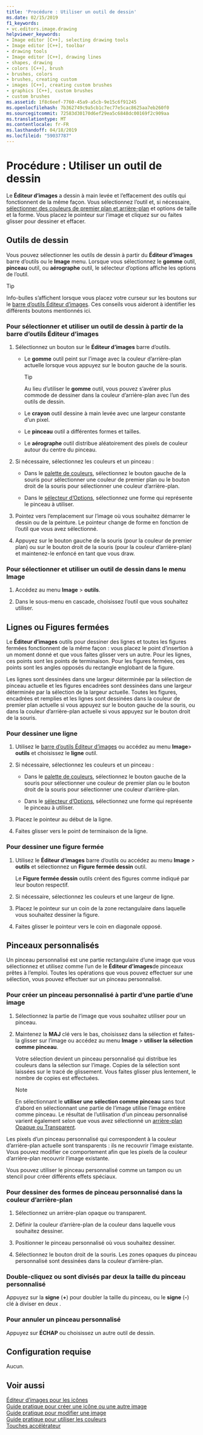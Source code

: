```yaml
---
title: 'Procédure : Utiliser un outil de dessin'
ms.date: 02/15/2019
f1_keywords:
- vc.editors.image.drawing
helpviewer_keywords:
- Image editor [C++], selecting drawing tools
- Image editor [C++], toolbar
- drawing tools
- Image editor [C++], drawing lines
- shapes, drawing
- colors [C++], brush
- brushes, colors
- brushes, creating custom
- images [C++], creating custom brushes
- graphics [C++], custom brushes
- custom brushes
ms.assetid: 1f8c6eef-7760-45a9-a5cb-9e15c6f91245
ms.openlocfilehash: 7b362749c9a5cb1c7ec77e5cac8625aa7eb260f0
ms.sourcegitcommit: 72583d30170d6ef29ea5c6848dc00169f2c909aa
ms.translationtype: MT
ms.contentlocale: fr-FR
ms.lasthandoff: 04/18/2019
ms.locfileid: "59037787"
---
```

# <a name="how-to-use-a-drawing-tool"></a>Procédure : Utiliser un outil de dessin

Le **Éditeur d’images** a dessin à main levée et l’effacement des outils qui fonctionnent de la même façon. Vous sélectionnez l’outil et, si nécessaire, [sélectionner des couleurs de premier plan et arrière-plan](../windows/selecting-foreground-or-background-colors-image-editor-for-icons.md) et options de taille et la forme. Vous placez le pointeur sur l’image et cliquez sur ou faites glisser pour dessiner et effacer.

## <a name="drawing-tools"></a>Outils de dessin

Vous pouvez sélectionner les outils de dessin à partir du **Éditeur d’images** barre d’outils ou le **Image** menu. Lorsque vous sélectionnez le **gomme** outil, **pinceau** outil, ou **aérographe** outil, le sélecteur d’options affiche les options de l’outil.

> [!TIP]
>  Info-bulles s’affichent lorsque vous placez votre curseur sur les boutons sur le [barre d’outils Éditeur d’images](../windows/toolbar-image-editor-for-icons.md). Ces conseils vous aideront à identifier les différents boutons mentionnés ici.

### <a name="to-select-and-use-a-drawing-tool-from-the-image-editor-toolbar"></a>Pour sélectionner et utiliser un outil de dessin à partir de la barre d’outils Éditeur d’images

1. Sélectionnez un bouton sur le **Éditeur d’images** barre d’outils.

   - Le **gomme** outil peint sur l’image avec la couleur d’arrière-plan actuelle lorsque vous appuyez sur le bouton gauche de la souris.

      > [!TIP]
      > Au lieu d’utiliser le **gomme** outil, vous pouvez s’avérer plus commode de dessiner dans la couleur d’arrière-plan avec l’un des outils de dessin.

   - Le **crayon** outil dessine à main levée avec une largeur constante d’un pixel.

   - Le **pinceau** outil a différentes formes et tailles.

   - Le **aérographe** outil distribue aléatoirement des pixels de couleur autour du centre du pinceau.

1. Si nécessaire, sélectionnez les couleurs et un pinceau :

   - Dans le [palette de couleurs](../windows/colors-window-image-editor-for-icons.md), sélectionnez le bouton gauche de la souris pour sélectionner une couleur de premier plan ou le bouton droit de la souris pour sélectionner une couleur d’arrière-plan.

   - Dans le [sélecteur d’Options](../windows/toolbar-image-editor-for-icons.md), sélectionnez une forme qui représente le pinceau à utiliser.

1. Pointez vers l’emplacement sur l’image où vous souhaitez démarrer le dessin ou de la peinture. Le pointeur change de forme en fonction de l’outil que vous avez sélectionné.

1. Appuyez sur le bouton gauche de la souris (pour la couleur de premier plan) ou sur le bouton droit de la souris (pour la couleur d’arrière-plan) et maintenez-le enfoncé en tant que vous draw.

### <a name="to-select-and-use-a-drawing-tool-from-the-image-menu"></a>Pour sélectionner et utiliser un outil de dessin dans le menu Image

1. Accédez au menu **Image** > **outils**.

1. Dans le sous-menu en cascade, choisissez l’outil que vous souhaitez utiliser.

## <a name="lines-or-closed-figures"></a>Lignes ou Figures fermées

Le **Éditeur d’images** outils pour dessiner des lignes et toutes les figures fermées fonctionnent de la même façon : vous placez le point d’insertion à un moment donné et que vous faites glisser vers un autre. Pour les lignes, ces points sont les points de terminaison. Pour les figures fermées, ces points sont les angles opposés du rectangle englobant de la figure.

Les lignes sont dessinées dans une largeur déterminée par la sélection de pinceau actuelle et les figures encadrées sont dessinées dans une largeur déterminée par la sélection de la largeur actuelle. Toutes les figures, encadrées et remplies et les lignes sont dessinées dans la couleur de premier plan actuelle si vous appuyez sur le bouton gauche de la souris, ou dans la couleur d’arrière-plan actuelle si vous appuyez sur le bouton droit de la souris.

### <a name="to-draw-a-line"></a>Pour dessiner une ligne

1. Utilisez le [barre d’outils Éditeur d’images](../windows/toolbar-image-editor-for-icons.md) ou accédez au menu **Image**> **outils** et choisissez le **ligne** outil.

1. Si nécessaire, sélectionnez les couleurs et un pinceau :

   - Dans le [palette de couleurs](../windows/colors-window-image-editor-for-icons.md), sélectionnez le bouton gauche de la souris pour sélectionner une couleur de premier plan ou le bouton droit de la souris pour sélectionner une couleur d’arrière-plan.

   - Dans le [sélecteur d’Options](../windows/toolbar-image-editor-for-icons.md), sélectionnez une forme qui représente le pinceau à utiliser.

1. Placez le pointeur au début de la ligne.

1. Faites glisser vers le point de terminaison de la ligne.

### <a name="to-draw-a-closed-figure"></a>Pour dessiner une figure fermée

1. Utilisez le **Éditeur d’images** barre d’outils ou accédez au menu **Image** > **outils** et sélectionnez un **Figure fermée dessin** outil.

   Le **Figure fermée dessin** outils créent des figures comme indiqué par leur bouton respectif.

1. Si nécessaire, sélectionnez les couleurs et une largeur de ligne.

1. Placez le pointeur sur un coin de la zone rectangulaire dans laquelle vous souhaitez dessiner la figure.

1. Faites glisser le pointeur vers le coin en diagonale opposé.

## <a name="custom-brushes"></a>Pinceaux personnalisés

Un pinceau personnalisé est une partie rectangulaire d’une image que vous sélectionnez et utilisez comme l’un de le **Éditeur d’images**de pinceaux prêtes à l’emploi. Toutes les opérations que vous pouvez effectuer sur une sélection, vous pouvez effectuer sur un pinceau personnalisé.

### <a name="to-create-a-custom-brush-from-a-portion-of-an-image"></a>Pour créer un pinceau personnalisé à partir d’une partie d’une image

1. Sélectionnez la partie de l’image que vous souhaitez utiliser pour un pinceau.

1. Maintenez la **MAJ** clé vers le bas, choisissez dans la sélection et faites-la glisser sur l’image ou accédez au menu **Image** > **utiliser la sélection comme pinceau**.

   Votre sélection devient un pinceau personnalisé qui distribue les couleurs dans la sélection sur l’image. Copies de la sélection sont laissées sur le tracé de glissement. Vous faites glisser plus lentement, le nombre de copies est effectuées.

   > [!NOTE]
   > En sélectionnant le **utiliser une sélection comme pinceau** sans tout d’abord en sélectionnant une partie de l’image utilise l’image entière comme pinceau. Le résultat de l’utilisation d’un pinceau personnalisé varient également selon que vous avez sélectionné un [arrière-plan Opaque ou Transparent](../windows/choosing-a-transparent-or-opaque-background-image-editor-for-icons.md).

Les pixels d’un pinceau personnalisé qui correspondent à la couleur d’arrière-plan actuelle sont transparents : ils ne recouvrir l’image existante. Vous pouvez modifier ce comportement afin que les pixels de la couleur d’arrière-plan recouvrir l’image existante.

Vous pouvez utiliser le pinceau personnalisé comme un tampon ou un stencil pour créer différents effets spéciaux.

### <a name="to-draw-custom-brush-shapes-in-the-background-color"></a>Pour dessiner des formes de pinceau personnalisé dans la couleur d’arrière-plan

1. Sélectionnez un arrière-plan opaque ou transparent.

1. Définir la couleur d’arrière-plan de la couleur dans laquelle vous souhaitez dessiner.

1. Positionner le pinceau personnalisé où vous souhaitez dessiner.

1. Sélectionnez le bouton droit de la souris. Les zones opaques du pinceau personnalisé sont dessinées dans la couleur d’arrière-plan.

### <a name="to-double-or-halve-the-custom-brush-size"></a>Double-cliquez ou sont divisés par deux la taille du pinceau personnalisé

Appuyez sur la **signe** (**+**) pour doubler la taille du pinceau, ou le **signe** (**-**) clé à diviser en deux .

### <a name="to-cancel-the-custom-brush"></a>Pour annuler un pinceau personnalisé

Appuyez sur **ÉCHAP** ou choisissez un autre outil de dessin.

## <a name="requirements"></a>Configuration requise

Aucun.

## <a name="see-also"></a>Voir aussi

[Éditeur d’images pour les icônes](../windows/image-editor-for-icons.md)<br/>
[Guide pratique pour créer une icône ou une autre image](../windows/creating-an-icon-or-other-image-image-editor-for-icons.md)<br/>
[Guide pratique pour modifier une image](../windows/selecting-an-area-of-an-image-image-editor-for-icons.md)<br/>
[Guide pratique pour utiliser les couleurs](../windows/working-with-color-image-editor-for-icons.md)<br/>
[Touches accélérateur](../windows/accelerator-keys-image-editor-for-icons.md)<br/>